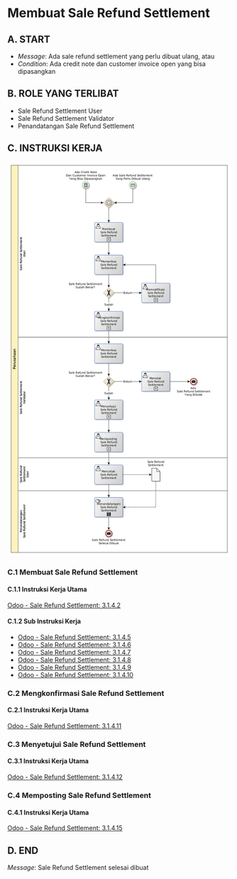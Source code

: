 # Membuat Sale Refund Settlement

## <a name="input">A. START</a>

* *Message*: Ada sale refund settlement yang perlu dibuat ulang, atau
* *Condition*: Ada credit note dan customer invoice open yang bisa dipasangkan

## <a name="role">B. ROLE YANG TERLIBAT</a>

* Sale Refund Settlement User
* Sale Refund Settlement Validator
* Penandatangan Sale Refund Settlement

## <a name="instruksi">C. INSTRUKSI KERJA</a>

![](../img/prosedur-kerja/memproses-sale-refund-settlement.png)

### C.1 Membuat Sale Refund Settlement

#### C.1.1 Instruksi Kerja Utama

[Odoo - Sale Refund Settlement: 3.1.4.2](../transaksi/sale-refund-settlement/membuat.md)

#### C.1.2 Sub Instruksi Kerja

* [Odoo - Sale Refund Settlement: 3.1.4.5](../transaksi/sale-refund-settlement/import-debit-line.md)
* [Odoo - Sale Refund Settlement: 3.1.4.6](../transaksi/sale-refund-settlement/memodifikasi-debit-line.md)
* [Odoo - Sale Refund Settlement: 3.1.4.7](../transaksi/sale-refund-settlement/menghapus-debit-line.md)
* [Odoo - Sale Refund Settlement: 3.1.4.8](../transaksi/sale-refund-settlement/import-credit-line.md)
* [Odoo - Sale Refund Settlement: 3.1.4.9](../transaksi/sale-refund-settlement/memodifikasi-credit-line.md)
* [Odoo - Sale Refund Settlement: 3.1.4.10](../transaksi/sale-refund-settlement/menghapus-credit-line.md)

### C.2 Mengkonfirmasi Sale Refund Settlement

#### C.2.1 Instruksi Kerja Utama

[Odoo - Sale Refund Settlement: 3.1.4.11](../transaksi/sale-refund-settlement/konfirmasi.md)

### C.3 Menyetujui Sale Refund Settlement

#### C.3.1 Instruksi Kerja Utama

[Odoo - Sale Refund Settlement: 3.1.4.12](../transaksi/sale-refund-settlement/approve.md)

### C.4 Memposting Sale Refund Settlement

#### C.4.1 Instruksi Kerja Utama

[Odoo - Sale Refund Settlement: 3.1.4.15](../transaksi/sale-refund-settlement/post.md)

## <a name="input">D. END</a>

*Message*: Sale Refund Settlement selesai dibuat
